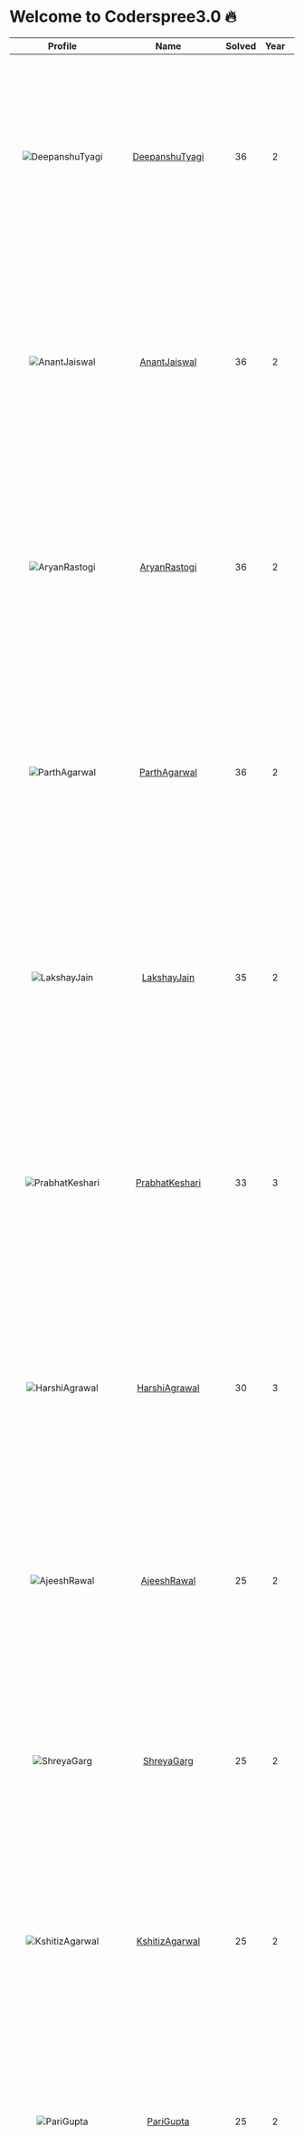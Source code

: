 
Welcome to Coderspree3.0 🔥
==========================
  
  

|Profile|Name|Solved|Year|logs|
| :---: | :---: | :---: | :---: | :---: |
|![DeepanshuTyagi](https://avatars.githubusercontent.com/u/123951725?v=4&s=100)|[DeepanshuTyagi](https://github.com/29deepanshutyagi)|36|2|Completed `15` with minimum `10` in `Week_1`, Completed `10` with minimum `10` in `Week_2`, Completed `11` with minimum `10` in `Week_3`, `Week_4` Folder not found, |
|![AnantJaiswal](https://avatars.githubusercontent.com/u/110235072?v=4&s=100)|[AnantJaiswal](https://github.com/Anantj2499)|36|2|Completed `15` with minimum `10` in `Week_1`, Completed `10` with minimum `10` in `Week_2`, Completed `11` with minimum `10` in `Week_3`, `Week_4` Folder not found, |
|![AryanRastogi](https://avatars.githubusercontent.com/u/134607843?v=4&s=100)|[AryanRastogi](https://github.com/Arystar01)|36|2|Completed `15` with minimum `10` in `Week_1`, Completed `10` with minimum `10` in `Week_2`, Completed `11` with minimum `10` in `Week_3`, `Week_4` Folder not found, |
|![ParthAgarwal](https://avatars.githubusercontent.com/u/113423032?v=4&s=100)|[ParthAgarwal](https://github.com/Parth27904)|36|2|Completed `15` with minimum `10` in `Week_1`, Completed `10` with minimum `10` in `Week_2`, Completed `11` with minimum `10` in `Week_3`, `Week_4` Folder not found, |
|![LakshayJain](https://avatars.githubusercontent.com/u/145541421?v=4&s=100)|[LakshayJain](https://github.com/LakshayJain458)|35|2|Completed `15` with minimum `10` in `Week_1`, Completed `10` with minimum `10` in `Week_2`, Completed `10` with minimum `10` in `Week_3`, `Week_4` Folder not found, |
|![PrabhatKeshari](https://avatars.githubusercontent.com/u/115912907?v=4&s=100)|[PrabhatKeshari](https://github.com/prabhat-04)|33|3|Completed `13` with minimum `10` in `Week_1`, Completed `10` with minimum `10` in `Week_2`, Completed `10` with minimum `10` in `Week_3`, `Week_4` Folder not found, |
|![HarshiAgrawal](https://avatars.githubusercontent.com/u/114180714?v=4&s=100)|[HarshiAgrawal](https://github.com/harshi706)|30|3|Completed `10` with minimum `10` in `Week_1`, Completed `10` with minimum `10` in `Week_2`, Completed `10` with minimum `10` in `Week_3`, `Week_4` Folder not found, |
|![AjeeshRawal](https://avatars.githubusercontent.com/u/118363624?v=4&s=100)|[AjeeshRawal](https://github.com/jeezzzz)|25|2|Completed `15` with minimum `10` in `Week_1`, Completed `10` with minimum `10` in `Week_2`, `Week_3` Folder not found, `Week_4` Folder not found, |
|![ShreyaGarg](https://avatars.githubusercontent.com/u/123856766?v=4&s=100)|[ShreyaGarg](https://github.com/Geek-shreya)|25|2|Completed `15` with minimum `10` in `Week_1`, Completed `10` with minimum `10` in `Week_2`, `Week_3` Folder not found, `Week_4` Folder not found, |
|![KshitizAgarwal](https://avatars.githubusercontent.com/u/64627666?v=4&s=100)|[KshitizAgarwal](https://github.com/ksh1710)|25|2|Completed `15` with minimum `10` in `Week_1`, Completed `10` with minimum `10` in `Week_2`, `Week_3` Folder not found, `Week_4` Folder not found, |
|![PariGupta](https://avatars.githubusercontent.com/u/123859373?v=4&s=100)|[PariGupta](https://github.com/seeeyaa)|25|2|Completed `15` with minimum `10` in `Week_1`, Completed `10` with minimum `10` in `Week_2`, `Week_3` Folder not found, `Week_4` Folder not found, |
|![AdityaSharma](https://avatars.githubusercontent.com/u/123371724?v=4&s=100)|[AdityaSharma](https://github.com/adityshrma08)|25|2|Completed `15` with minimum `10` in `Week_1`, Completed `10` with minimum `10` in `Week_2`, `Week_3` Folder not found, `Week_4` Folder not found, |
|![ArchitAgarwal](https://avatars.githubusercontent.com/u/133382714?v=4&s=100)|[ArchitAgarwal](https://github.com/Junior-Hawk)|25|2|Completed `15` with minimum `10` in `Week_1`, Completed `10` with minimum `10` in `Week_2`, `Week_3` Folder not found, `Week_4` Folder not found, |
|![DivyanshSrivastav](https://avatars.githubusercontent.com/u/133378091?v=4&s=100)|[DivyanshSrivastav](https://github.com/Divyansh670)|25|2|Completed `15` with minimum `10` in `Week_1`, Completed `10` with minimum `10` in `Week_2`, `Week_3` Folder not found, `Week_4` Folder not found, |
|![AnshVerma](https://avatars.githubusercontent.com/u/124695211?v=4&s=100)|[AnshVerma](https://github.com/anshv-dev)|25|2|Completed `15` with minimum `10` in `Week_1`, Completed `10` with minimum `10` in `Week_2`, `Week_3` Folder not found, `Week_4` Folder not found, |
|![AkashTiwari](https://avatars.githubusercontent.com/u/124056373?v=4&s=100)|[AkashTiwari](https://github.com/Akash-Tiwari22)|25|2|Completed `15` with minimum `10` in `Week_1`, Completed `10` with minimum `10` in `Week_2`, `Week_3` Folder not found, `Week_4` Folder not found, |
|![AvantikaSharma](https://avatars.githubusercontent.com/u/123316093?v=4&s=100)|[AvantikaSharma](https://github.com/AvantikaSharma2307)|25|2|Completed `15` with minimum `10` in `Week_1`, Completed `10` with minimum `10` in `Week_2`, `Week_3` Folder not found, `Week_4` Folder not found, |
|![SarveshBaranwal](https://avatars.githubusercontent.com/u/84376218?v=4&s=100)|[SarveshBaranwal](https://github.com/Serve-er)|25|2|Completed `15` with minimum `10` in `Week_1`, Completed `10` with minimum `10` in `Week_2`, `Week_3` Folder not found, `Week_4` Folder not found, |
|![AdityaMohanGupta](https://avatars.githubusercontent.com/u/131016186?v=4&s=100)|[AdityaMohanGupta](https://github.com/Adityacheeze)|19|2|Completed `11` with minimum `10` in `Week_1`, Completed `8` with minimum `10` in `Week_2`, `Week_3` Folder not found, `Week_4` Folder not found, |
|![SatyagyaSingh](https://avatars.githubusercontent.com/u/123818561?v=4&s=100)|[SatyagyaSingh](https://github.com/satyagyasingh)|15|2|Completed `15` with minimum `10` in `Week_1`, `Week_2` Folder not found, `Week_3` Folder not found, `Week_4` Folder not found, |
|![BhaskarPandey](https://avatars.githubusercontent.com/u/71315985?v=4&s=100)|[BhaskarPandey](https://github.com/chikkibum)|15|2|Completed `15` with minimum `10` in `Week_1`, `Week_2` Folder not found, `Week_3` Folder not found, `Week_4` Folder not found, |
|![VikashKumarSwarnkar](https://avatars.githubusercontent.com/u/146004981?v=4&s=100)|[VikashKumarSwarnkar](https://github.com/swarnkarvikash)|15|2|Completed `15` with minimum `10` in `Week_1`, `Week_2` Folder not found, `Week_3` Folder not found, `Week_4` Folder not found, |
|![PraptiSharma](https://avatars.githubusercontent.com/u/123169861?v=4&s=100)|[PraptiSharma](https://github.com/praptisharma28)|15|2|Completed `15` with minimum `10` in `Week_1`, `Week_2` Folder not found, `Week_3` Folder not found, `Week_4` Folder not found, |
|![Nayni](https://avatars.githubusercontent.com/u/132836849?v=4&s=100)|[Nayni](https://github.com/naynisinghal1008)|15|2|Completed `15` with minimum `10` in `Week_1`, `Week_2` Folder not found, `Week_3` Folder not found, `Week_4` Folder not found, |
|![AyushiVarshney](https://avatars.githubusercontent.com/u/124452709?v=4&s=100)|[AyushiVarshney](https://github.com/Ayushi853)|15|2|Completed `15` with minimum `10` in `Week_1`, `Week_2` Folder not found, `Week_3` Folder not found, `Week_4` Folder not found, |
|![GautamAgrahari](https://avatars.githubusercontent.com/u/132156711?v=4&s=100)|[GautamAgrahari](https://github.com/gautam0429)|15|2|Completed `15` with minimum `10` in `Week_1`, `Week_2` Folder not found, `Week_3` Folder not found, `Week_4` Folder not found, |
|![AryanPanwar](https://avatars.githubusercontent.com/u/121965055?v=4&s=100)|[AryanPanwar](https://github.com/chaudharyaryanpanwar)|15|2|Completed `15` with minimum `10` in `Week_1`, `Week_2` Folder not found, `Week_3` Folder not found, `Week_4` Folder not found, |
|![AaradhyaGupta](https://avatars.githubusercontent.com/u/124498201?v=4&s=100)|[AaradhyaGupta](https://github.com/aaradhya2810)|15|2|Completed `15` with minimum `10` in `Week_1`, `Week_2` Folder not found, `Week_3` Folder not found, `Week_4` Folder not found, |
|![SrishtiSingh](https://avatars.githubusercontent.com/u/123953052?v=4&s=100)|[SrishtiSingh](https://github.com/itsrishti)|15|2|Completed `15` with minimum `10` in `Week_1`, `Week_2` Folder not found, `Week_3` Folder not found, `Week_4` Folder not found, |
|![RishuRaj](https://avatars.githubusercontent.com/u/133753604?v=4&s=100)|[RishuRaj](https://github.com/rishuraj1708)|14|2|Completed `14` with minimum `10` in `Week_1`, `Week_2` Folder not found, `Week_3` Folder not found, `Week_4` Folder not found, |
|![PrakhalGupta](https://avatars.githubusercontent.com/u/103833711?v=4&s=100)|[PrakhalGupta](https://github.com/prakhal-gupta)|13|3|Completed `13` with minimum `10` in `Week_1`, `Week_2` Folder not found, `Week_3` Folder not found, `Week_4` Folder not found, |
|![AnoushkaGoel](https://avatars.githubusercontent.com/u/125151652?v=4&s=100)|[AnoushkaGoel](https://github.com/anoushka-10)|12|2|Completed `12` with minimum `10` in `Week_1`, `Week_2` Folder not found, `Week_3` Folder not found, `Week_4` Folder not found, |
|![AmaanLari](https://avatars.githubusercontent.com/u/91714752?v=4&s=100)|[AmaanLari](https://github.com/amaan-lari)|11|3|Completed `11` with minimum `10` in `Week_1`, `Week_2` Folder not found, `Week_3` Folder not found, `Week_4` Folder not found, |
|![RiaBabbar](https://avatars.githubusercontent.com/u/144810359?v=4&s=100)|[RiaBabbar](https://github.com/riababbar4)|10|2|Completed `10` with minimum `10` in `Week_1`, `Week_2` Folder not found, `Week_3` Folder not found, `Week_4` Folder not found, |
|![GarimaShukla](https://avatars.githubusercontent.com/u/106160730?v=4&s=100)|[GarimaShukla](https://github.com/Garima0812S)|10|3|Completed `10` with minimum `10` in `Week_1`, `Week_2` Folder not found, `Week_3` Folder not found, `Week_4` Folder not found, |
|![Shubh](https://avatars.githubusercontent.com/u/118475525?v=4&s=100)|[Shubh](https://github.com/ShubhAgarwal0704)|1|2|Completed `1` with minimum `10` in `Week_1`, `Week_2` Folder not found, `Week_3` Folder not found, `Week_4` Folder not found, |
|![AbhinavRai](https://avatars.githubusercontent.com/u/122885696?v=4&s=100)|[AbhinavRai](https://github.com/AbhinavJD7)|1|2|Completed `1` with minimum `10` in `Week_1`, `Week_2` Folder not found, `Week_3` Folder not found, `Week_4` Folder not found, |
|![KishanAgrawal](https://avatars.githubusercontent.com/u/130860302?v=4&s=100)|[KishanAgrawal](https://github.com/Kishan663)|1|2|Completed `1` with minimum `10` in `Week_1`, `Week_2` Folder not found, `Week_3` Folder not found, `Week_4` Folder not found, |
|![YashasviSaxena](https://avatars.githubusercontent.com/u/122160906?v=4&s=100)|[YashasviSaxena](https://github.com/yashasvisxena)|1|2|Completed `1` with minimum `10` in `Week_1`, `Week_2` Folder not found, `Week_3` Folder not found, `Week_4` Folder not found, |
|![HarshSharma](https://avatars.githubusercontent.com/u/107609071?v=4&s=100)|[HarshSharma](https://github.com/Rannzer)|1|2|Completed `1` with minimum `10` in `Week_1`, `Week_2` Folder not found, `Week_3` Folder not found, `Week_4` Folder not found, |
|![PraveenPrakashPal](https://avatars.githubusercontent.com/u/120311694?v=4&s=100)|[PraveenPrakashPal](https://github.com/Pal-prakash)|1|2|Completed `1` with minimum `10` in `Week_1`, `Week_2` Folder not found, `Week_3` Folder not found, `Week_4` Folder not found, |
|![Rashmi](https://avatars.githubusercontent.com/u/123196933?v=4&s=100)|[Rashmi](https://github.com/MiRa202321)|1|2|Completed `1` with minimum `10` in `Week_1`, `Week_2` Folder not found, `Week_3` Folder not found, `Week_4` Folder not found, |
|![AdityaPachauri](https://avatars.githubusercontent.com/u/103623274?v=4&s=100)|[AdityaPachauri](https://github.com/AdityyaX)|1|3|Completed `1` with minimum `10` in `Week_1`, `Week_2` Folder not found, `Week_3` Folder not found, `Week_4` Folder not found, |
